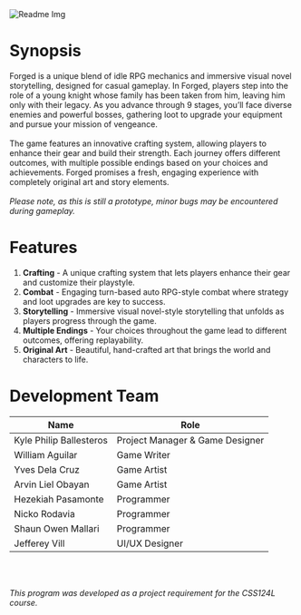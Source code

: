 <img src="https://github.com/user-attachments/assets/a77abb38-b1b9-4ebd-b409-83eb36757b3b" alt="Readme Img">

<h1>
  Synopsis
</h1>
<p>
  Forged is a unique blend of idle RPG mechanics and immersive visual novel storytelling, designed for casual gameplay. In Forged, players step into the role of a young knight whose family has been taken from him, leaving him only with their legacy. As you advance through 9 stages, you’ll face diverse enemies and powerful bosses, gathering loot to upgrade your equipment and pursue your mission of vengeance.<br><br>
  The game features an innovative crafting system, allowing players to enhance their gear and build their strength. Each journey offers different outcomes, with multiple possible endings based on your choices and achievements. Forged promises a fresh, engaging experience with completely original art and story elements.<br><br>
  <i>Please note, as this is still a prototype, minor bugs may be encountered during gameplay.</i>
</p>

<h1>
  Features
</h1>
<ol>
  <li><b>Crafting</b> - A unique crafting system that lets players enhance their gear and customize their playstyle.</li>
  <li><b>Combat</b> - Engaging turn-based auto RPG-style combat where strategy and loot upgrades are key to success.</li>
  <li><b>Storytelling</b> - Immersive visual novel-style storytelling that unfolds as players progress through the game.</li>
  <li><b>Multiple Endings</b> - Your choices throughout the game lead to different outcomes, offering replayability.</li>
  <li><b>Original Art</b> - Beautiful, hand-crafted art that brings the world and characters to life.</li>
</ol>

<h1>
  Development Team
</h1>
<table>
  <thead>
    <tr>
      <th>Name</th>
      <th>Role</th>
    </tr>
  </thead>
  <tbody>
    <tr>
      <td>Kyle Philip Ballesteros</td>
      <td>Project Manager & Game Designer</td>
    </tr>
    <tr>
      <td>William Aguilar</td>
      <td>Game Writer</td>
    </tr>
    <tr>
      <td>Yves Dela Cruz</td>
      <td>Game Artist</td>
    </tr>
    <tr>
      <td>Arvin Liel Obayan</td>
      <td>Game Artist</td>
    </tr>
    <tr>
      <td>Hezekiah Pasamonte</td>
      <td>Programmer</td>
    </tr>
    <tr>
      <td>Nicko Rodavia</td>
      <td>Programmer</td>
    </tr>
    <tr>
      <td>Shaun Owen Mallari</td>
      <td>Programmer</td>
    </tr>
    <tr>
      <td>Jefferey Vill</td>
      <td>UI/UX Designer</td>
    </tr>
  </tbody>
</table>

<br>
<br>

<p><i>This program was developed as a project requirement for the CSS124L course.</i></p>



